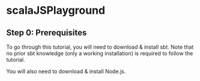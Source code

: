 # scalaJSPlayground

## Step 0: Prerequisites
To go through this tutorial, you will need to download & install sbt. Note that no prior sbt knowledge (only a working installation) is required to follow the tutorial.

You will also need to download & install Node.js.